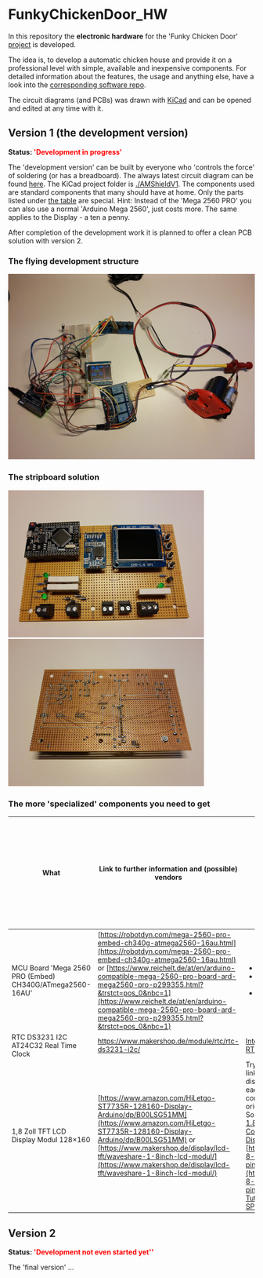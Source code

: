 # FunkyChickenDoor_HW
In this repository the **electronic hardware** for the 'Funky Chicken Door' [project](https://github.com/HoeckFlori/FunkyChickenDoor_SW) is developed.

The idea is, to develop a automatic chicken house and provide it on a professional level with simple, available and inexpensive components. For detailed information about the features, the usage and anything else, have a look into the [corresponding software repo](https://github.com/HoeckFlori/FunkyChickenDoor_SW).

The circuit diagrams (and PCBs) was drawn with [KiCad](https://kicad.org/) and can be opened and edited at any time with it.

## Version 1 (the development version)
**Status: <span style="color:red">'Development in progress'</span>**

The 'development version' can be built by everyone who 'controls the force' of soldering (or has a breadboard). The always latest circuit diagram can be found [here](./AMShieldV1/ChickenDoor_V1.pdf). The KiCad project folder is [./AMShieldV1](./AMShieldV1/). The components used are standard components that many should have at home. Only the parts listed under [the table](#V1_tableWithSpecializedComponents) are special. Hint: Instead of the 'Mega 2560 PRO' you can also use a normal 'Arduino Mega 2560', just costs more. The same applies to the Display - a ten a penny.

After completion of the development work it is planned to offer a clean PCB solution with version 2.

### The flying development structure
![picture](./docs/readmeAppendices/V1_FlyingAssembly.jpg)

### The stripboard solution
![front](./docs/readmeAppendices/V1_StripboardFront.jpg) ![back](./docs/readmeAppendices/V1_StripboardBack.jpg)

<a name="V1_tableWithSpecializedComponents"></a>
### The more 'specialized' components you need to get
| What | Link to further information and (possible) vendors | Detailed information | Realistic price (from a well-known auction platform with longer shipping time), mid 2020
|---|---| ---------| ---|
| MCU Board 'Mega 2560 PRO (Embed) CH340G/ATmega2560-16AU' | [https://robotdyn.com/mega-2560-pro-embed-ch340g-atmega2560-16au.html](https://robotdyn.com/mega-2560-pro-embed-ch340g-atmega2560-16au.html) or [https://www.reichelt.de/at/en/arduino-compatible-mega-2560-pro-board-ard-mega2560-pro-p299355.html?&trstct=pos_0&nbc=1](https://www.reichelt.de/at/en/arduino-compatible-mega-2560-pro-board-ard-mega2560-pro-p299355.html?&trstct=pos_0&nbc=1)|  <ul><li>[Dimensional drawing](https://robotdyn.com/pub/media/0G-00005641==MEGA-PRO-CH340GATmega2560/DOCS/DIM==0G-00005641==MEGA-PRO-CH340GATmega2560.pdf)</li><li>[Input and Output I/O diagram](https://robotdyn.com/pub/media/0G-00005641==MEGA-PRO-CH340GATmega2560/DOCS/PINOUT==0G-00005641==MEGA-PRO-CH340GATmega2560.pdf)</li><li>[Schematic](https://robotdyn.com/pub/media/0G-00005641==MEGA-PRO-CH340GATmega2560/DOCS/Schematic==0G-00005641==MEGA-PRO-CH340GATmega2560.pdf)</li></ul> | ~ 7,- €
| RTC DS3231 I2C AT24C32 Real Time Clock | https://www.makershop.de/module/rtc/rtc-ds3231-i2c/ | [Interface DS3231 Precision RTC Module with Arduino](https://lastminuteengineers.com/ds3231-rtc-arduino-tutorial/) | ~ 3,- €
| 1,8 Zoll TFT LCD Display Modul 128×160 | [https://www.amazon.com/HiLetgo-ST7735R-128160-Display-Arduino/dp/B00LSG51MM](https://www.amazon.com/HiLetgo-ST7735R-128160-Display-Arduino/dp/B00LSG51MM) or [https://www.makershop.de/display/lcd-tft/waveshare-1-8inch-lcd-modul/](https://www.makershop.de/display/lcd-tft/waveshare-1-8inch-lcd-modul/)| Try to get a display like in the link! The market is full of displays of this type, but each one has other connectors, dimensions, orientations, ... .<br/> Some may interesting links:<br/> [1.8" Serial SPI 128x160 Color TFT LCD Module Display](https://www.openhacks.com/uploadsproductos/tutorial_display_tft.pdf),<br/> [https://learn.adafruit.com/1-8-tft-display/breakout-pinouts](https://learn.adafruit.com/1-8-tft-display/breakout-pinouts),<br/> [Arduino Tutorial: Making the KMR-1.8 SPI (TFT Display) work!](https://www.mschoeffler.de/2019/06/20/arduino-tutorial-making-the-kmr-1-8-spi-tft-display-work/) | ~ 8,-€ <br/> (on a well-known internet auction house)

## Version 2
**Status: <span style="color:red">'Development not even started yet''</span>**

The 'final version' ...